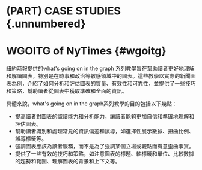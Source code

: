 # (PART) CASE STUDIES {.unnumbered}

# WGOITG of NyTimes {#wgoitg}



紐約時報提供的what's going on in the graph 系列教學旨在幫助讀者更好地理解和解讀圖表，特別是在時事和政治等敏感領域中的圖表。這些教學以實際的新聞圖表為例，介紹了如何分析和評估圖表的質量、有效性和可靠性，並提供了一些技巧和策略，幫助讀者從圖表中獲取準確和全面的資訊。

具體來說，what's going on in the graph系列教學的目的包括以下幾點：

-   提高讀者對圖表的識讀能力和分析能力，讓讀者能夠更加自信和準確地理解和評估圖表。
-   幫助讀者識別和處理常見的資訊偏差和誤導，如選擇性展示數據、扭曲比例、誤導標籤等。
-   強調圖表應該為讀者服務，而不是為了強調某個立場或觀點而有意歪曲事實。
-   提供了一些有效的技巧和策略，如注意圖表的標題、軸標籤和單位、比較數據的趨勢和範圍、理解圖表的背景和上下文等。
